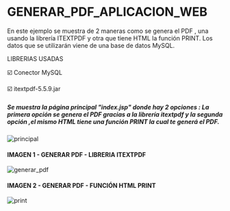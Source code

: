 # GENERAR_PDF_APLICACION_WEB
En este ejemplo se muestra de 2 maneras como se genera el PDF , una usando la librería  ITEXTPDF  y otra que tiene HTML la función PRINT. Los datos que se utilizarán viene de una base de datos MySQL. 

LIBRERIAS USADAS

:ballot_box_with_check: Conector MySQL

:ballot_box_with_check: itextpdf-5.5.9.jar

##### Se muestra la página principal "index.jsp" donde hay 2 opciones : La primera opción se genera el PDF gracias a la librería itextpdf y la segunda opción ,el mismo HTML tiene una función PRINT la cual te generá el PDF.
![principal](https://user-images.githubusercontent.com/71619972/103463824-4f8cda80-4cfd-11eb-8ece-02cb8be4ef52.PNG)
#### IMAGEN 1 - GENERAR PDF - LIBRERIA ITEXTPDF
![generar_pdf](https://user-images.githubusercontent.com/71619972/103463825-5b789c80-4cfd-11eb-9e32-b193260f9949.PNG)
#### IMAGEN 2 - GENERAR PDF - FUNCIÓN HTML PRINT 
![print](https://user-images.githubusercontent.com/71619972/103463828-5fa4ba00-4cfd-11eb-90e9-b043bf898e6e.PNG)
